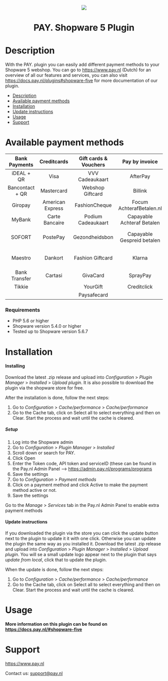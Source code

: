 <p align="center">
<img src="https://www.pay.nl/uploads/1/brands/main_logo.png" />
</p>
<h1 align="center">PAY. Shopware 5 Plugin</h1>

# Description

With the PAY. plugin you can easily add different payment methods to your Shopware 5 webshop. You can go to https://www.pay.nl (Dutch) for an overview of all our features and services, you can also visit https://docs.pay.nl/plugins#shopware-five for more documentation of our plugin.

- [Description](#description)
- [Available payment methods](#available-payment-methods)
- [Installation](#installation)
- [Update instructions](#update-instructions)
- [Usage](#usage)
- [Support](#support)

# Available payment methods

Bank Payments  | Creditcards | Gift cards & Vouchers | Pay by invoice | Others | 
:-----------: | :-----------: | :-----------: | :-----------: | :-----------: |
iDEAL + QR |Visa | VVV Cadeaukaart | AfterPay | PayPal |
Bancontact + QR |  Mastercard | Webshop Giftcard | Billink | WeChatPay | 
Giropay |American Express | FashionCheque |Focum AchterafBetalen.nl | AmazonPay |
MyBank | Carte Bancaire | Podium Cadeaukaart | Capayable Achteraf Betalen | Cashly | 
SOFORT | PostePay | Gezondheidsbon | Capayable Gespreid betalen | Pay Fixed Price (phone) |
Maestro | Dankort | Fashion Giftcard | Klarna | Instore Payments (POS) |
Bank Transfer | Cartasi | GivaCard | SprayPay | Przelewy24 | 
| Tikkie | | YourGift | Creditclick | | 
| | | Paysafecard |

### Requirements
- PHP 5.6 or higher
- Shopware version 5.4.0 or higher
- Tested up to Shopware version 5.6.7

# Installation
#### Installing
Download the latest .zip release and upload into *Configuration* > *Plugin Manager* > *Installed* > *Upload plugin*. It is also possible to download the plugin via the shopware store for free.

After the installation is done, follow the next steps:
1. Go to *Configuration* > *Cache/performance* > *Cache/performance*
2. Go to the Cache tab, click on Select all to select everything and then on Clear. Start the process and wait until the cache is cleared.

##### Setup

1. Log into the Shopware admin
2. Go to *Configuration* > *Plugin Manager* > *Installed*
3. Scroll down or search for PAY.
4. Click Open
5. Enter the Token code, API token and serviceID (these can be found in the Pay.nl Admin Panel --> https://admin.pay.nl/programs/programs
6. Save the settings
7. Go to *Configuration* > *Payment methods*
8. Click on a payment method and click Active to make the payment method active or not.
9. Save the settings

Go to the *Manage* > *Services* tab in the Pay.nl Admin Panel to enable extra payment methods


#### Update instructions

If you downloaded the plugin via the store you can click the update button next to the plugin to update it it with one click. 
Otherwise you can update the plugin the same way as you installed it. Download the latest .zip release and upload into *Configuration* > *Plugin Manager* > *Installed* > *Upload plugin*. You will se a small update logo appear next to the plugin that says *update from local*, click that to update the plugin.

When the update is done, follow the next steps:
1. Go to *Configuration* > *Cache/performance* > *Cache/performance*
2. Go to the Cache tab, click on Select all to select everything and then on Clear. Start the process and wait until the cache is cleared.

# Usage

**More information on this plugin can be found on https://docs.pay.nl/#shopware-five**

# Support
https://www.pay.nl

Contact us: support@pay.nl

